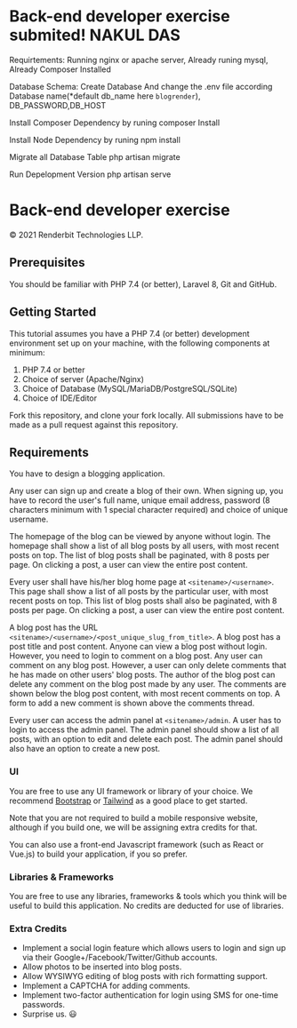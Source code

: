 # Back-end developer exercise submited! NAKUL DAS

Requirtements:
Running nginx or apache server,
Already runing mysql,
Already Composer Installed

Database Schema:
Create Database And change the .env file according Database name(*default db_name here `blogrender`), DB_PASSWORD,DB_HOST

Install Composer Dependency by runing
composer Install

Install Node Dependency by runing
npm install

Migrate all Database Table
php artisan migrate

Run Depelopment Version
php artisan serve


# Back-end developer exercise

&copy; 2021 Renderbit Technologies LLP.

## Prerequisites

You should be familiar with PHP 7.4 (or better), Laravel 8, Git and GitHub.

## Getting Started

This tutorial assumes you have a PHP 7.4 (or better) development environment set up on your machine, with the following components at minimum:

1. PHP 7.4 or better
2. Choice of server (Apache/Nginx)
3. Choice of Database (MySQL/MariaDB/PostgreSQL/SQLite)
4. Choice of IDE/Editor

Fork this repository, and clone your fork locally. All submissions have to be made as a pull request against this repository.

## Requirements

You have to design a blogging application.

Any user can sign up and create a blog of their own. When signing up, you have to record the user's full name, unique email address, password (8 characters minimum with 1 special character required) and choice of unique username.

The homepage of the blog can be viewed by anyone without login. The homepage shall show a list of all blog posts by all users, with most recent posts on top. The list of blog posts shall be paginated, with 8 posts per page. On clicking a post, a user can view the entire post content.

Every user shall have his/her blog home page at `<sitename>/<username>`. This page shall show a list of all posts by the particular user, with most recent posts on top. This list of blog posts shall also be paginated, with 8 posts per page. On clicking a post, a user can view the entire post content.

A blog post has the URL `<sitename>/<username>/<post_unique_slug_from_title>`. A blog post has a post title and post content. Anyone can view a blog post without login. However, you need to login to comment on a blog post. Any user can comment on any blog post. However, a user can only delete comments that he has made on other users' blog posts. The author of the blog post can delete any comment on the blog post made by any user. The comments are shown below the blog post content, with most recent comments on top. A form to add a new comment is shown above the comments thread.

Every user can access the admin  panel at `<sitename>/admin`. A user has to login to access the admin panel. The admin panel should show a list of all posts, with an option to edit and delete each post. The admin panel should also have an option to create a new post.

### UI

You are free to use any UI framework or library of your choice. We recommend [Bootstrap](https://getbootstrap.com) or [Tailwind](https://tailwindcss.com) as a good place to get started.

Note that you are not required to build a mobile responsive website, although if you build one, we will be assigning extra credits for that.

You can also use a front-end Javascript framework (such as React or Vue.js) to build your application, if you so prefer.

### Libraries & Frameworks

You are free to use any libraries, frameworks & tools which you think will be useful to build this application. No credits are deducted for use of libraries.

### Extra Credits

- Implement a social login feature which allows users to login and sign up via their Google+/Facebook/Twitter/Github accounts.
- Allow photos to be inserted into blog posts.
- Allow WYSIWYG editing of blog posts with rich formatting support.
- Implement a CAPTCHA for adding comments.
- Implement two-factor authentication for login using SMS for one-time passwords.
- Surprise us. :smiley:
